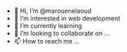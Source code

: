 - 👋 Hi, I’m @marouenelaoud
- 👀 I’m interested in web development 
- 🌱 I’m currently learning 
- 💞️ I’m looking to collaborate on ...
- 📫 How to reach me ...

<!---
marouenelaoud/marouenelaoud is a ✨ special ✨ repository because its `README.md` (this file) appears on your GitHub profile.
You can click the Preview link to take a look at your changes.
--->
